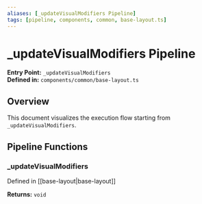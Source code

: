 ```yaml
---
aliases: [_updateVisualModifiers Pipeline]
tags: [pipeline, components, common, base-layout.ts]
---
```


# _updateVisualModifiers Pipeline

**Entry Point:** `_updateVisualModifiers`  
**Defined in:** `components/common/base-layout.ts`  

## Overview

This document visualizes the execution flow starting from `_updateVisualModifiers`.

## Pipeline Functions

### _updateVisualModifiers

Defined in [[base-layout|base-layout]]

**Returns:** `void`

